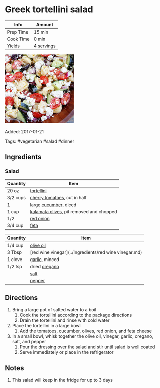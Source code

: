# Greek tortellini salad

| Info      | Amount     |
| --------- | ---------- |
| Prep Time | 15 min     |
| Cook Time | 0 min      |
| Yields    | 4 servings |

![Greek tortellini salad](../assets/greek-tortellini.jpg)

Added: 2017-01-21

Tags: #vegetarian #salad #dinner

## Ingredients

### Salad

| Quantity | Item                                                                          |
| -------- | ----------------------------------------------------------------------------- |
| 20 oz    | [tortellini](../Ingredients/tortellini.md)                                    |
| 3/2 cups | [cherry tomatoes](../Ingredients/cherry%20tomato.md), cut in half             |
| 1        | large [cucumber](../Ingredients/cucumber.md), diced                           |
| 1 cup    | [kalamata olives](../Ingredients/kalamata-olives.md), pit removed and chopped |
| 1/2      | [red onion](../Ingredients/red%20onion.md)                                    |
| 3/4 cup  | [feta](../Ingredients/feta.md)                                                |

| Quantity | Item                                                   |
| -------- | ------------------------------------------------------ |
| 1/4 cup  | [olive oil](../Ingredients/olive%20oil.md)             |
| 3 Tbsp   | [red wine vinegar](../Ingredients/red wine vinegar.md) |
| 1 clove  | [garlic](../Ingredients/garlic.md), minced             |
| 1/2 tsp  | dried [oregano](../Ingredients/oregano.md)             |
|          | [salt](../Ingredients/salt.md)                         |
|          | [pepper](../Ingredients/pepper.md)                     |

## Directions

1. Bring a large pot of salted water to a boil
   1. Cook the tortellini according to the package directions
   2. Drain the tortellini and rinse with cold water
2. Place the tortellini in a large bowl
   1. Add the tomatoes, cucumber, olives, red onion, and feta cheese
3. In a small bowl, whisk together the olive oil, vinegar, garlic, oregano, salt, and pepper
   1. Pour the dressing over the salad and stir until salad is well coated
   2. Serve immediately or place in the refrigerator

## Notes

1. This salad will keep in the fridge for up to 3 days
